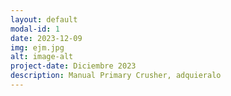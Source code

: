 ```yaml
---
layout: default
modal-id: 1
date: 2023-12-09
img: ejm.jpg
alt: image-alt
project-date: Diciembre 2023
description: Manual Primary Crusher, adquieralo
---
```




